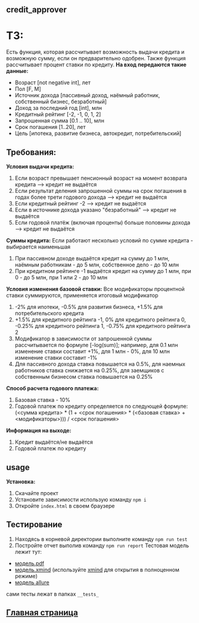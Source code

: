 ## credit_approver
# ТЗ:
Есть функция, которая рассчитывает возможность выдачи кредита и возможную сумму, если он предварительно одобрен. Также функция рассчитывает процент ставки по кредиту.
**На вход передаются такие данные:**
* Возраст [not negative int], лет
* Пол [F, M]
* Источник дохода [пассивный доход, наёмный работник, собственный бизнес, безработный]
* Доход за последний год [int], млн
* Кредитный рейтинг [-2, -1, 0, 1, 2]
* Запрошенная сумма [0.1 .. 10], млн
* Срок погашения [1..20], лет
* Цель [ипотека, развитие бизнеса, автокредит, потребительский]

## Требования:
**Условия выдачи кредита:**
1. Если возраст превышает пенсионный возраст на момент возврата кредита --> кредит не выдаётся
2. Если результат деления запрошенной суммы на срок погашения в годах более трети годового дохода --> кредит не выдаётся
3. Если кредитный рейтинг -2 --> кредит не выдаётся
4. Если в источнике дохода указано "безработный" --> кредит не выдаётся
5. Если годовой платёж (включая проценты) больше половины дохода --> кредит не выдаётся

**Суммы кредита:**
Если работают несколько условий по сумме кредита - выбирается наименьшая
1. При пассивном доходе выдаётся кредит на сумму до 1 млн, наёмным работникам - до 5 млн, собственное дело - до 10 млн
2. При кредитном рейтинге -1 выдаётся кредит на сумму до 1 млн, при 0 - до 5 млн, при 1 или 2 - до 10 млн

**Условия изменения базовой ставки:**
Все модификаторы процентной ставки суммируются, применяется итоговый модификатор
1. -2% для ипотеки, -0.5% для развития бизнеса, +1.5% для потребительского кредита
2. +1.5% для кредитного рейтинга -1, 0% для кредитного рейтинга 0, -0.25% для кредитного рейтинга 1, -0.75% для кредитного рейтинга 2
3. Модификатор в зависимости от запрошенной суммы рассчитывается по формуле [-log(sum)]; например, для 0.1 млн изменение ставки составит +1%, для 1 млн - 0%, для 10 млн изменение ставки составит -1%
4. Для пассивного дохода ставка повышается на 0.5%, для наемных работников ставка снижается на 0.25%, для заемщиков с собственным бизнесом ставка повышается на 0.25%

**Способ расчета годового платежа:**
1. Базовая ставка - 10%
2. Годовой платеж по кредиту определяется по следующей формуле: (<сумма кредита> * (1 + <срок погашения> * (<базовая ставка> + <модификаторы>))) / <срок погашения>

**Информация на выходе:**
1. Кредит выдаётся/не выдаётся
2. Годовой платеж по кредиту

## usage
**Установка:**
1. Скачайте проект
2. Установите зависимости использую команду `npm i`
3. Откройте `index.html` в своем браузере
## Тестирование
1. Находясь в корневой директории выполните команду `npm run test`
2. Постройте отчет выполив команду `npm run report`
Тестовая модель лежит тут:
* [модель.pdf](https://github.com/dzotovwork/credit_approver/blob/master/%D0%92%D1%8B%D0%B4%D0%B0%D1%87%D0%B0_%D0%BA%D1%80%D0%B5%D0%B4%D0%B8%D1%82%D0%B0.pdf)
* [модель.xmind](https://github.com/dzotovwork/credit_approver/blob/master/%D0%92%D1%8B%D0%B4%D0%B0%D1%87%D0%B0_%D0%BA%D1%80%D0%B5%D0%B4%D0%B8%D1%82%D0%B0.xmind) (используйте [xmind](https://www.xmind.net/) для открытия в полноценном режиме)
* [модель allure](https://dzotovwork.github.io/credit_approver/allure-report/index.html#behaviors)

сами тесты лежат в папках `__tests_`

## [Главная страница](https://dzotovwork.github.io/credit_approver/)
